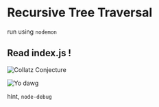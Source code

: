 # Recursive Tree Traversal

run using `nodemon`

## Read index.js !

![Collatz Conjecture](http://www.wired.com/images_blogs/magazine/2013/04/xk2_f.jpg)

![Yo dawg](http://i3.kym-cdn.com/entries/icons/original/000/000/048/800px-Sup_dawg.jpg)

hint, `node-debug`